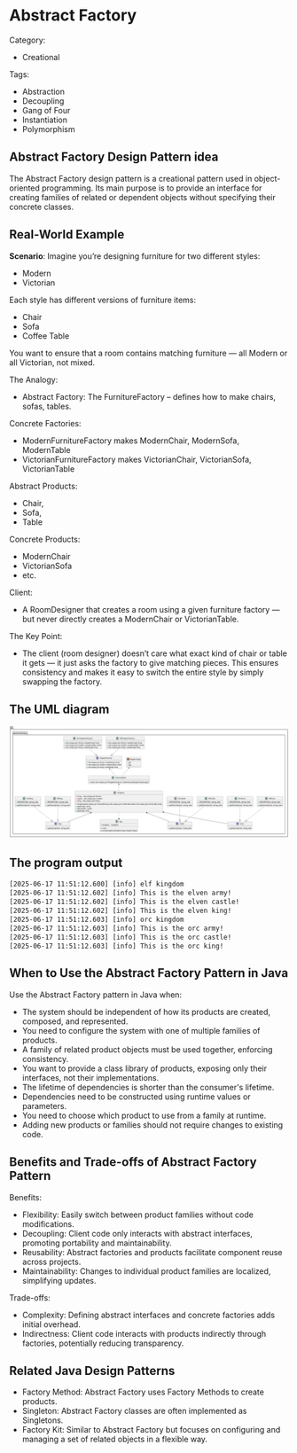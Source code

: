 # Abstract Factory
Category:
- Creational

Tags:
- Abstraction
- Decoupling
- Gang of Four
- Instantiation
- Polymorphism

## Abstract Factory Design Pattern idea
The Abstract Factory design pattern is a creational pattern used in object-oriented programming. Its main purpose is to provide an interface for creating families of related or dependent objects without specifying their concrete classes.

## Real-World Example
<b>Scenario</b>: Imagine you’re designing furniture for two different styles:
- Modern
- Victorian

Each style has different versions of furniture items:
- Chair
- Sofa
- Coffee Table

You want to ensure that a room contains matching furniture — all Modern or all Victorian, not mixed.

The Analogy:
- Abstract Factory: The FurnitureFactory – defines how to make chairs, sofas, tables.

Concrete Factories:
- ModernFurnitureFactory makes ModernChair, ModernSofa, ModernTable
- VictorianFurnitureFactory makes VictorianChair, VictorianSofa, VictorianTable

Abstract Products:
- Chair,
- Sofa,
- Table

Concrete Products:
- ModernChair
- VictorianSofa
- etc.

Client:
- A RoomDesigner that creates a room using a given furniture factory — but never directly creates a ModernChair or VictorianTable.

The Key Point:
- The client (room designer) doesn’t care what exact kind of chair or table it gets — it just asks the factory to give matching pieces. This ensures consistency and makes it easy to switch the entire style by simply swapping the factory.

## The UML diagram
![Alt text](./etc/abstract-factory.svg)

## The program output

```
[2025-06-17 11:51:12.600] [info] elf kingdom
[2025-06-17 11:51:12.602] [info] This is the elven army!
[2025-06-17 11:51:12.602] [info] This is the elven castle!
[2025-06-17 11:51:12.602] [info] This is the elven king!
[2025-06-17 11:51:12.603] [info] orc kingdom
[2025-06-17 11:51:12.603] [info] This is the orc army!
[2025-06-17 11:51:12.603] [info] This is the orc castle!
[2025-06-17 11:51:12.603] [info] This is the orc king!
```

## When to Use the Abstract Factory Pattern in Java
Use the Abstract Factory pattern in Java when:

- The system should be independent of how its products are created, composed, and represented.
- You need to configure the system with one of multiple families of products.
- A family of related product objects must be used together, enforcing consistency.
- You want to provide a class library of products, exposing only their interfaces, not their implementations.
- The lifetime of dependencies is shorter than the consumer's lifetime.
- Dependencies need to be constructed using runtime values or parameters.
- You need to choose which product to use from a family at runtime.
- Adding new products or families should not require changes to existing code.

## Benefits and Trade-offs of Abstract Factory Pattern
Benefits:
- Flexibility: Easily switch between product families without code modifications.
- Decoupling: Client code only interacts with abstract interfaces, promoting portability and maintainability.
- Reusability: Abstract factories and products facilitate component reuse across projects.
- Maintainability: Changes to individual product families are localized, simplifying updates.

Trade-offs:
- Complexity: Defining abstract interfaces and concrete factories adds initial overhead.
- Indirectness: Client code interacts with products indirectly through factories, potentially reducing transparency.

## Related Java Design Patterns
- Factory Method: Abstract Factory uses Factory Methods to create products.
- Singleton: Abstract Factory classes are often implemented as Singletons.
- Factory Kit: Similar to Abstract Factory but focuses on configuring and managing a set of related objects in a flexible way.
